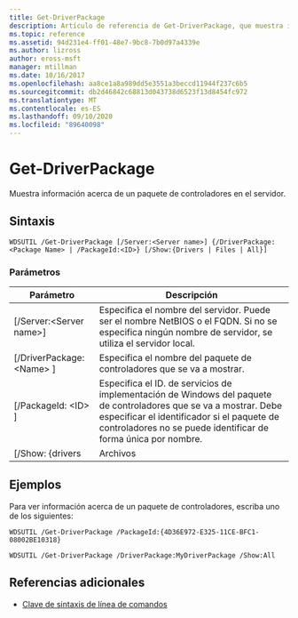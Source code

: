 ```yaml
---
title: Get-DriverPackage
description: Artículo de referencia de Get-DriverPackage, que muestra información acerca de un paquete de controladores en el servidor.
ms.topic: reference
ms.assetid: 94d231e4-ff01-48e7-9bc8-7b0d97a4339e
ms.author: lizross
author: eross-msft
manager: mtillman
ms.date: 10/16/2017
ms.openlocfilehash: aa8ce1a8a989dd5e3551a3beccd11944f237c6b5
ms.sourcegitcommit: db2d46842c68813d043738d6523f13d8454fc972
ms.translationtype: MT
ms.contentlocale: es-ES
ms.lasthandoff: 09/10/2020
ms.locfileid: "89640098"
---
```

# <a name="get-driverpackage"></a>Get-DriverPackage

Muestra información acerca de un paquete de controladores en el servidor.

## <a name="syntax"></a>Sintaxis

```
WDSUTIL /Get-DriverPackage [/Server:<Server name>] {/DriverPackage:<Package Name> | /PackageId:<ID>} [/Show:{Drivers | Files | All}]
```

### <a name="parameters"></a>Parámetros

|        Parámetro         |                                                                           Descripción                                                                            |
|--------------------------|------------------------------------------------------------------------------------------------------------------------------------------------------------------|
| [/Server:\<Server name>] |              Especifica el nombre del servidor. Puede ser el nombre NetBIOS o el FQDN. Si no se especifica ningún nombre de servidor, se utiliza el servidor local.               |
| [/DriverPackage: \<Name> ] |                                                        Especifica el nombre del paquete de controladores que se va a mostrar.                                                         |
|    [/PackageId: \<ID> ]    | Especifica el ID. de servicios de implementación de Windows del paquete de controladores que se va a mostrar. Debe especificar el identificador si el paquete de controladores no se puede identificar de forma única por nombre. |
|     [/Show: {drivers     |                                                                              Archivos                                                                               |

## <a name="examples"></a>Ejemplos

Para ver información acerca de un paquete de controladores, escriba uno de los siguientes:
```
WDSUTIL /Get-DriverPackage /PackageId:{4D36E972-E325-11CE-BFC1-08002BE10318}
```
```
WDSUTIL /Get-DriverPackage /DriverPackage:MyDriverPackage /Show:All
```

## <a name="additional-references"></a>Referencias adicionales

- [Clave de sintaxis de línea de comandos](command-line-syntax-key.md)